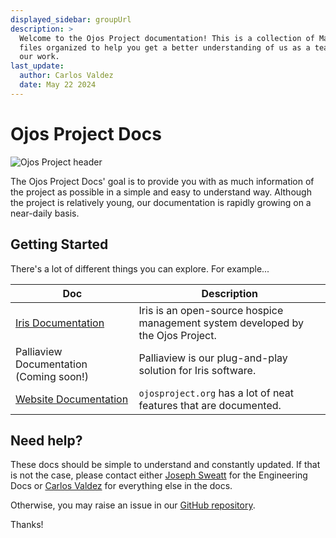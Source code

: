 ```yaml
---
displayed_sidebar: groupUrl
description: >
  Welcome to the Ojos Project documentation! This is a collection of Markdown
  files organized to help you get a better understanding of us as a team and
  our work.
last_update:
  author: Carlos Valdez
  date: May 22 2024
---
```


# Ojos Project Docs

![Ojos Project header](@site/static/images/header.png)

The Ojos Project Docs' goal is to provide you with as much information of the
project as possible in a simple and easy to understand way. Although the project
is relatively young, our documentation is rapidly growing on a near-daily basis.

## Getting Started

There's a lot of different things you can explore. For example...

| Doc                                     | Description                                                                     |
| --------------------------------------- | ------------------------------------------------------------------------------- |
| [Iris Documentation](/docs/iris/)       | Iris is an open-source hospice management system developed by the Ojos Project. |
| Palliaview Documentation (Coming soon!) | Palliaview is our plug-and-play solution for Iris software.                     |
| [Website Documentation](/docs/website/) | `ojosproject.org` has a lot of neat features that are documented.               |

## Need help?

These docs should be simple to understand and constantly updated. If that is not
the case, please contact either [Joseph Sweatt](mailto:jsweatt@uci.edu) for the
Engineering Docs or [Carlos Valdez](mailto:cvaldezh@uci.edu) for everything else
in the docs.

Otherwise, you may raise an issue in our
[GitHub repository](https://github.com/ojosproject/website/issues/new?assignees=calejvaldez&labels=documentation&template=docs.yml&title=⚠%EF%B8%8F+Insert+a+short+title+for+your+issue.).

Thanks!
